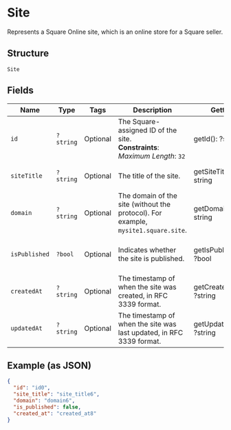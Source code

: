 
# Site

Represents a Square Online site, which is an online store for a Square seller.

## Structure

`Site`

## Fields

| Name | Type | Tags | Description | Getter | Setter |
|  --- | --- | --- | --- | --- | --- |
| `id` | `?string` | Optional | The Square-assigned ID of the site.<br>**Constraints**: *Maximum Length*: `32` | getId(): ?string | setId(?string id): void |
| `siteTitle` | `?string` | Optional | The title of the site. | getSiteTitle(): ?string | setSiteTitle(?string siteTitle): void |
| `domain` | `?string` | Optional | The domain of the site (without the protocol). For example, `mysite1.square.site`. | getDomain(): ?string | setDomain(?string domain): void |
| `isPublished` | `?bool` | Optional | Indicates whether the site is published. | getIsPublished(): ?bool | setIsPublished(?bool isPublished): void |
| `createdAt` | `?string` | Optional | The timestamp of when the site was created, in RFC 3339 format. | getCreatedAt(): ?string | setCreatedAt(?string createdAt): void |
| `updatedAt` | `?string` | Optional | The timestamp of when the site was last updated, in RFC 3339 format. | getUpdatedAt(): ?string | setUpdatedAt(?string updatedAt): void |

## Example (as JSON)

```json
{
  "id": "id0",
  "site_title": "site_title6",
  "domain": "domain6",
  "is_published": false,
  "created_at": "created_at8"
}
```

